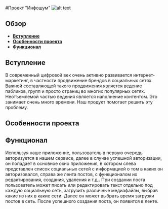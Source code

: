 #Проект "Инфошум"
![alt text](https://github.com/MEgorov/InfoNoyse/blob/master/logo.png)

## Обзор
* [**Вступление**](https://github.com/MEgorov/InfoNoyse#Вступление)
* [**Особенности проекта**](https://github.com/MEgorov/InfoNoyse#Особенности-проекта)
* [**Функционал**](https://github.com/MEgorov/InfoNoyse#Функционал)

## Вступление

В современный цифровой век очень активно развивается интернет-маркетинг, в частности продвижение брендов в социальных сетях. Важной составляющей такого продвижения является ведение пабликов, групп и просто страниц во многих популярных сетях. Неотъемлемой частью ведения является наполнение контентом. Это занимает очень много времени. Наш продукт помогает решить эту проблему. 

## Особенности проекта



## Функционал

Используя наше приложение, пользователь в первую очередь авторизуется в нашем сервисе, далее в случае успешной авторизации, он попадает в основное окно приложения, в котором слева представлен список социальных сетей с информацией о том в каких он авторизовался, справа же лента постов, с функционалом их редактирования, создания, удаления и т.д.. При создании поста пользователь может писать или редактировать текст отдельно под каждую социальную сеть, загрузить различные медиафайлы, выбрав какие из них в какие сети. Далее он может выбрать время загрузки постов в сеть. После успешного создания поста, он появится в ленте.
